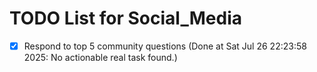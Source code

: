 # TODO List for Social_Media

- [x] Respond to top 5 community questions  (Done at Sat Jul 26 22:23:58 2025: No actionable real task found.)